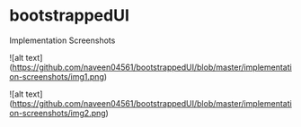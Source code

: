 # bootstrappedUI

Implementation Screenshots

![alt text] (https://github.com/naveen04561/bootstrappedUI/blob/master/implementation-screenshots/img1.png)

![alt text] (https://github.com/naveen04561/bootstrappedUI/blob/master/implementation-screenshots/img2.png)

